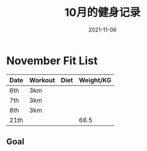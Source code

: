﻿---
layout: post
title: 10月的健身记录
date: 2021-11-06
tags: 健身

---


# November Fit List

| Date | Workout | Diet | Weight/KG |
| ---- | ------- | ---- | --------- |
| 6th  | 3km     |      |           |
| 7th  | 3km     |      |           |
| 8th  | 3km     |      |           |
| 21th |         |      | 66.5      |

## Goal



